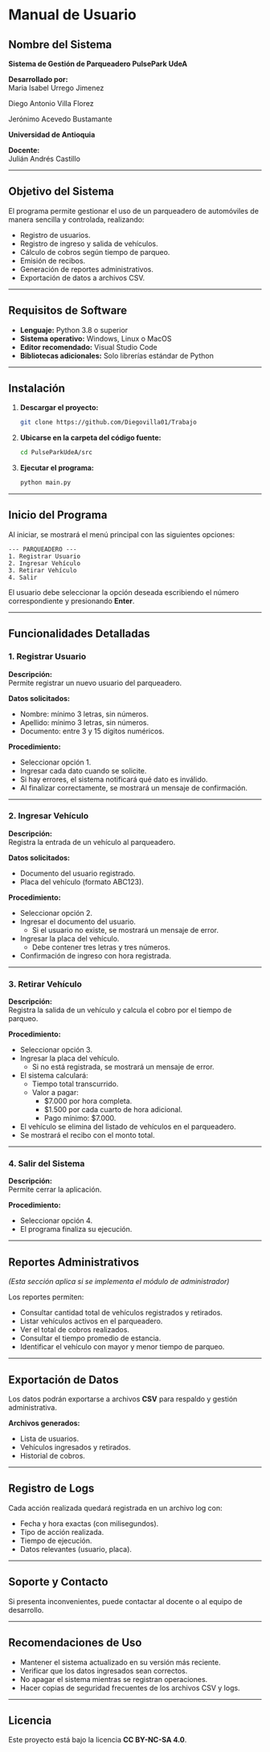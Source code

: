# Manual de Usuario

## Nombre del Sistema
**Sistema de Gestión de Parqueadero PulsePark UdeA**

**Desarrollado por:**  
Maria Isabel Urrego Jimenez

Diego Antonio Villa Florez

Jerónimo Acevedo Bustamante

**Universidad de Antioquia**

**Docente:**  
Julián Andrés Castillo

---

## Objetivo del Sistema

El programa permite gestionar el uso de un parqueadero de automóviles de manera sencilla y controlada, realizando:

- Registro de usuarios.  
- Registro de ingreso y salida de vehículos.  
- Cálculo de cobros según tiempo de parqueo.  
- Emisión de recibos.  
- Generación de reportes administrativos.  
- Exportación de datos a archivos CSV.

---

## Requisitos de Software

- **Lenguaje:** Python 3.8 o superior  
- **Sistema operativo:** Windows, Linux o MacOS  
- **Editor recomendado:** Visual Studio Code  
- **Bibliotecas adicionales:** Solo librerías estándar de Python

---

## Instalación

1. **Descargar el proyecto:**
   ```bash
   git clone https://github.com/Diegovilla01/Trabajo
   ```

2. **Ubicarse en la carpeta del código fuente:**
   ```bash
   cd PulseParkUdeA/src
   ```

3. **Ejecutar el programa:**
   ```bash
   python main.py
   ```

---

## Inicio del Programa

Al iniciar, se mostrará el menú principal con las siguientes opciones:

```
--- PARQUEADERO ---
1. Registrar Usuario  
2. Ingresar Vehículo  
3. Retirar Vehículo  
4. Salir
```

El usuario debe seleccionar la opción deseada escribiendo el número correspondiente y presionando **Enter**.

---

## Funcionalidades Detalladas

### 1. Registrar Usuario

**Descripción:**  
Permite registrar un nuevo usuario del parqueadero.

**Datos solicitados:**
- Nombre: mínimo 3 letras, sin números.  
- Apellido: mínimo 3 letras, sin números.  
- Documento: entre 3 y 15 dígitos numéricos.

**Procedimiento:**
- Seleccionar opción 1.  
- Ingresar cada dato cuando se solicite.  
- Si hay errores, el sistema notificará qué dato es inválido.  
- Al finalizar correctamente, se mostrará un mensaje de confirmación.

---

### 2. Ingresar Vehículo

**Descripción:**  
Registra la entrada de un vehículo al parqueadero.

**Datos solicitados:**
- Documento del usuario registrado.  
- Placa del vehículo (formato ABC123).

**Procedimiento:**
- Seleccionar opción 2.  
- Ingresar el documento del usuario.  
  - Si el usuario no existe, se mostrará un mensaje de error.  
- Ingresar la placa del vehículo.  
  - Debe contener tres letras y tres números.  
- Confirmación de ingreso con hora registrada.

---

### 3. Retirar Vehículo

**Descripción:**  
Registra la salida de un vehículo y calcula el cobro por el tiempo de parqueo.

**Procedimiento:**
- Seleccionar opción 3.  
- Ingresar la placa del vehículo.  
  - Si no está registrada, se mostrará un mensaje de error.  
- El sistema calculará:  
  - Tiempo total transcurrido.  
  - Valor a pagar:  
    - $7.000 por hora completa.  
    - $1.500 por cada cuarto de hora adicional.  
    - Pago mínimo: $7.000.  
- El vehículo se elimina del listado de vehículos en el parqueadero.  
- Se mostrará el recibo con el monto total.

---

### 4. Salir del Sistema

**Descripción:**  
Permite cerrar la aplicación.

**Procedimiento:**
- Seleccionar opción 4.  
- El programa finaliza su ejecución.

---

## Reportes Administrativos

*(Esta sección aplica si se implementa el módulo de administrador)*

Los reportes permiten:

- Consultar cantidad total de vehículos registrados y retirados.  
- Listar vehículos activos en el parqueadero.  
- Ver el total de cobros realizados.  
- Consultar el tiempo promedio de estancia.  
- Identificar el vehículo con mayor y menor tiempo de parqueo.

---

## Exportación de Datos

Los datos podrán exportarse a archivos **CSV** para respaldo y gestión administrativa.

**Archivos generados:**
- Lista de usuarios.  
- Vehículos ingresados y retirados.  
- Historial de cobros.

---

## Registro de Logs

Cada acción realizada quedará registrada en un archivo log con:

- Fecha y hora exactas (con milisegundos).  
- Tipo de acción realizada.  
- Tiempo de ejecución.  
- Datos relevantes (usuario, placa).

---

## Soporte y Contacto

Si presenta inconvenientes, puede contactar al docente o al equipo de desarrollo.

---

## Recomendaciones de Uso

- Mantener el sistema actualizado en su versión más reciente.  
- Verificar que los datos ingresados sean correctos.  
- No apagar el sistema mientras se registran operaciones.  
- Hacer copias de seguridad frecuentes de los archivos CSV y logs.

---

## Licencia

Este proyecto está bajo la licencia **CC BY-NC-SA 4.0**.

